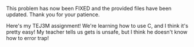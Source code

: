 This problem has now been FIXED and the provided files have been updated. Thank you for your patience.

Here's my TEJ3M assignment! We're learning how to use C, and I think it's pretty easy! My teacher tells us gets is unsafe, but I think he doesn't know how to error trap!
